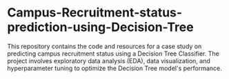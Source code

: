 # Campus-Recruitment-status-prediction-using-Decision-Tree
This repository contains the code and resources for a case study on predicting campus recruitment status using a Decision Tree Classifier. The project involves exploratory data analysis (EDA), data visualization, and hyperparameter tuning to optimize the Decision Tree model's performance.

